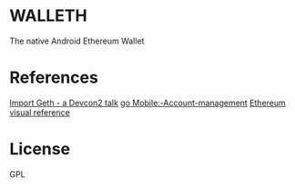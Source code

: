 WALLETH
=======

The native Android Ethereum Wallet

References
==========

[Import Geth - a Devcon2 talk](https://ethereum.karalabe.com/talks/2016-devcon.html#1)
[go Mobile:-Account-management](https://github.com/ethereum/go-ethereum/wiki/Mobile:-Account-management)
[Ethereum visual reference](https://www.ethereum.org/images/logos/Ethereum_Visual_Identity_1.0.0.pdf)

License
=======

GPL
